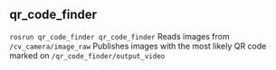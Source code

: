 ## qr_code_finder
`` rosrun qr_code_finder qr_code_finder ``
Reads images from
`` /cv_camera/image_raw``
Publishes images with the most likely QR code marked on 
`` /qr_code_finder/output_video ``

